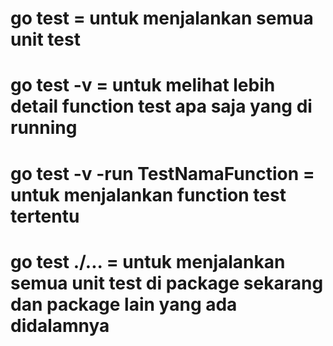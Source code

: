 # go test = untuk menjalankan semua unit test

# go test -v = untuk melihat lebih detail function test apa saja yang di running

# go test -v -run TestNamaFunction = untuk menjalankan function test tertentu

# go test ./... = untuk menjalankan semua unit test di package sekarang dan package lain yang ada didalamnya
